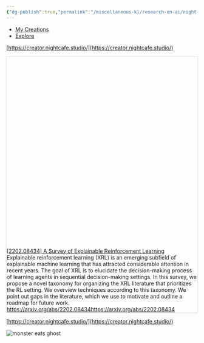 ```yaml
---
{"dg-publish":true,"permalink":"/miscellaneous-kl/research-on-ai/night-cafe-creator/"}
---
```


-   [My Creations](https://creator.nightcafe.studio/my-creations)
-   [Explore](https://creator.nightcafe.studio/explore)

[https://creator.nightcafe.studio/](https://creator.nightcafe.studio/)



<div
  style="
    border: 1px solid rgb(222, 222, 222);
    box-shadow: rgba(0, 0, 0, 0.06) 0px 1px 3px;
  "
>
  <div class="w __if _lc _sm _od _alsd _alcd _lh14 _xm _xi _ts _dm">
    <div class="wf">
      <div class="wc">
        <div class="e" style="padding-bottom: 100%">
          <div class="em">
            <a
              href="https://arxiv.org/abs/2202.08434"
              target="_blank"
              rel="noopener"
              data-do-not-bind-click
              class="c"
              style="
                background-image: url('https://static.arxiv.org/icons/twitter/arxiv-logo-twitter-square.png');
              "
            ></a>
          </div>
        </div>
      </div>
      <div class="wt">
        <div class="t _f0 _ffsa _fsn _fwn">
          <div class="th _f1p _fsn _fwb">
            <a href="https://arxiv.org/abs/2202.08434" target="_blank" rel="noopener" class="thl"
              >[2202.08434] A Survey of Explainable Reinforcement Learning</a
            >
          </div>
          <div class="td">Explainable reinforcement learning (XRL) is an emerging subfield of
explainable machine learning that has attracted considerable attention in
recent years. The goal of XRL is to elucidate the decision-making process of
learning agents in sequential decision-making settings. In this survey, we
propose a novel taxonomy for organizing the XRL literature that prioritizes the
RL setting. We overview techniques according to this taxonomy. We point out
gaps in the literature, which we use to motivate and outline a roadmap for
future work.</div>
          <div class="tf _f1m">
            <div class="tc">
              <a href="https://arxiv.org/abs/2202.08434" target="_blank" rel="noopener" class="tw _f1m"
                ><span class="twt">https://arxiv.org/abs/2202.08434</span
                ><span class="twd">https://arxiv.org/abs/2202.08434</span></a
              >
            </div>
          </div>
        </div>
      </div>
    </div>
  </div>
</div>

[https://creator.nightcafe.studio/](https://creator.nightcafe.studio/)


![monster eats ghost](https://images.nightcafe.studio/jobs/pSnT1bVi4pTmzZaa62yN/pSnT1bVi4pTmzZaa62yN.jpg?tr=w-1600,c-at_max)


